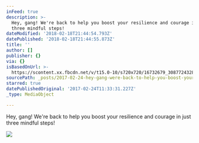 ```yaml
---
inFeed: true
description: >-
  Hey, gang! We're back to help you boost your resilience and courage in just
  three mindful steps!
dateModified: '2018-02-18T21:44:54.793Z'
datePublished: '2018-02-18T21:44:55.873Z'
title: ''
author: []
publisher: {}
via: {}
isBasedOnUrl: >-
  https://scontent.xx.fbcdn.net/v/t15.0-10/s720x720/16732679_308772432858543_1211469553893113856_n.jpg?oh=23f603a08a0bb3452db003eea450f461&oe=59334639
sourcePath: _posts/2017-02-24-hey-gang-were-back-to-help-you-boost-your-resilience-and.md
starred: true
datePublishedOriginal: '2017-02-24T11:33:31.227Z'
_type: MediaObject

---
```

Hey, gang! We're back to help you boost your resilience and courage in just three mindful steps!

<article style=""><img src="https://scontent.xx.fbcdn.net/v/t15.0-10/s720x720/16732679_308772432858543_1211469553893113856_n.jpg?oh=23f603a08a0bb3452db003eea450f461&amp;oe=59334639" /></article>